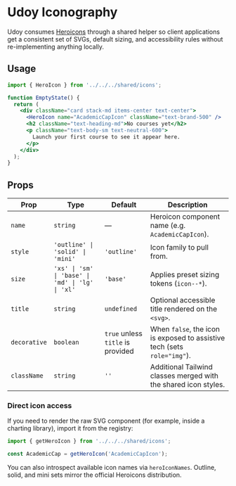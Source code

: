 # Udoy Iconography

Udoy consumes [Heroicons](https://heroicons.com/) through a shared helper so
client applications get a consistent set of SVGs, default sizing, and
accessibility rules without re-implementing anything locally.

## Usage

```jsx
import { HeroIcon } from '../../../shared/icons';

function EmptyState() {
  return (
    <div className="card stack-md items-center text-center">
      <HeroIcon name="AcademicCapIcon" className="text-brand-500" />
      <h2 className="text-heading-md">No courses yet</h2>
      <p className="text-body-sm text-neutral-600">
        Launch your first course to see it appear here.
      </p>
    </div>
  );
}
```

## Props

| Prop | Type | Default | Description |
| ---- | ---- | ------- | ----------- |
| `name` | `string` | — | Heroicon component name (e.g. `AcademicCapIcon`). |
| `style` | `'outline' \| 'solid' \| 'mini'` | `'outline'` | Icon family to pull from. |
| `size` | `'xs' \| 'sm' \| 'base' \| 'md' \| 'lg' \| 'xl'` | `'base'` | Applies preset sizing tokens (`icon--*`). |
| `title` | `string` | `undefined` | Optional accessible title rendered on the `<svg>`. |
| `decorative` | `boolean` | `true` unless `title` is provided | When `false`, the icon is exposed to assistive tech (sets `role="img"`). |
| `className` | `string` | `''` | Additional Tailwind classes merged with the shared icon styles. |

### Direct icon access

If you need to render the raw SVG component (for example, inside a charting
library), import it from the registry:

```js
import { getHeroIcon } from '../../../shared/icons';

const AcademicCap = getHeroIcon('AcademicCapIcon');
```

You can also introspect available icon names via `heroIconNames`. Outline,
solid, and mini sets mirror the official Heroicons distribution.
